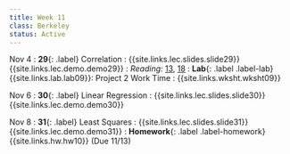 ```yaml
---
title: Week 11
class: Berkeley
status: Active
---
```


Nov 4
: **29**{: .label} Correlation
    : {{site.links.lec.slides.slide29}} {{site.links.lec.demo.demo29}}
: _Reading:_ [13](https://inferentialthinking.com/chapters/13/Estimation.html), [18](https://inferentialthinking.com/chapters/18/Updating_Predictions.html)
: **Lab**{: .label .label-lab} {{site.links.lab.lab09}}: Project 2 Work Time
    : {{site.links.wksht.wksht09}}

Nov 6
: **30**{: .label} Linear Regression
    : {{site.links.lec.slides.slide30}} {{site.links.lec.demo.demo30}}

Nov 8
: **31**{: .label} Least Squares
  : {{site.links.lec.slides.slide31}} {{site.links.lec.demo.demo31}}
: **Homework**{: .label .label-homework} {{site.links.hw.hw10}} (Due 11/13)